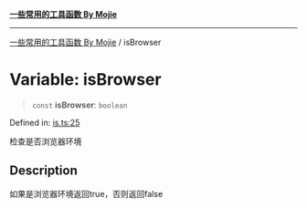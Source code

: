 [**一些常用的工具函数 By Mojie**](../README.md)

***

[一些常用的工具函数 By Mojie](../globals.md) / isBrowser

# Variable: isBrowser

> `const` **isBrowser**: `boolean`

Defined in: [is.ts:25](https://github.com/mojiefong/utils/blob/8d43a08c9cee3486bdce98ae9522c4a66e3c2c71/src/is.ts#L25)

检查是否浏览器环境

## Description

如果是浏览器环境返回true，否则返回false
